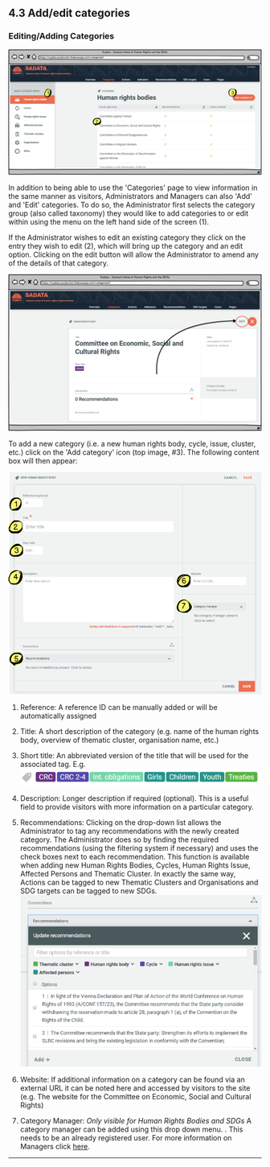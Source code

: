 ## 4.3 Add/edit categories

### Editing/Adding Categories

![](../assets/Editing_categories.png)

In addition to being able to use the 'Categories' page to view information in the same manner as visitors, Administrators and Managers can also 'Add' and 'Edit' categories. To do so, the Administrator first selects the category group \(also called taxonomy\) they would like to add categories to or edit within using the menu on the left hand side of the screen \(1\).

If the Administrator wishes to edit an existing category they click on the entry they wish to edit \(2\), which will bring up the category and an edit option. Clicking on the edit button will allow the Administrator to amend any of the details of that category.

![](../assets/Editing_categories_2.png)

To add a new category \(i.e. a new human rights body, cycle, issue, cluster, etc.\)  click on the 'Add category' icon \(top image, \#3\). The following content box will then appear:

![](../assets/Add_sub_category.png)

1. Reference: A reference ID can be manually added or will be automatically assigned

2. Title: A short description of the category \(e.g. name of the human rights body, overview of thematic cluster, organisation name, etc.\)

3. Short title: An abbreviated version of the title that will be used for the associated tag. E.g. ![](../assets/Tags.png)

4. Description: Longer description if required \(optional\). This is a useful field to provide visitors with more information on a particular category.

5. Recommendations: Clicking on the drop-down list allows the Administrator to tag any recommendations with the newly created category. The Administrator does so by finding the required recommendations \(using the filtering system if necessary\) and uses the check boxes next to each recommendation. This function is available when adding new Human Rights Bodies, Cycles, Human Rights Issue, Affected Persons and Thematic Cluster. In exactly the same way, Actions can be tagged to new Thematic Clusters and Organisations and SDG targets can be tagged to new SDGs. ![](../assets/Add_connections.png)

6. Website: If additional information on a category can be found via an external URL it can be noted  here and accessed by visitors to the site \(e.g. The website for the Committee on Economic, Social and Cultural Rights\)

7. Category Manager: *Only visible for Human Rights Bodies and SDGs* A category manager can be added using this drop down menu. . This needs to be an already registered user. For more information on Managers click [here](../members/user-roles.md).

---
